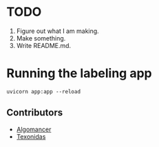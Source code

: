 # TODO

1. Figure out what I am making.
2. Make something.
3. Write README.md.

# Running the labeling app

```
uvicorn app:app --reload
```

Contributors
------------
* [Algomancer](twitter.com/algomancer)
* [Texonidas](twitter.com/texonidas)
